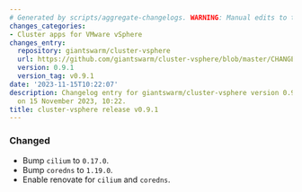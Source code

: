 ```yaml
---
# Generated by scripts/aggregate-changelogs. WARNING: Manual edits to this files will be overwritten.
changes_categories:
- Cluster apps for VMware vSphere
changes_entry:
  repository: giantswarm/cluster-vsphere
  url: https://github.com/giantswarm/cluster-vsphere/blob/master/CHANGELOG.md#091---2023-11-15
  version: 0.9.1
  version_tag: v0.9.1
date: '2023-11-15T10:22:07'
description: Changelog entry for giantswarm/cluster-vsphere version 0.9.1, published
  on 15 November 2023, 10:22.
title: cluster-vsphere release v0.9.1
---
```


### Changed
- Bump `cilium` to `0.17.0`.
- Bump `coredns` to `1.19.0`.
- Enable renovate for `cilium` and `coredns`.
